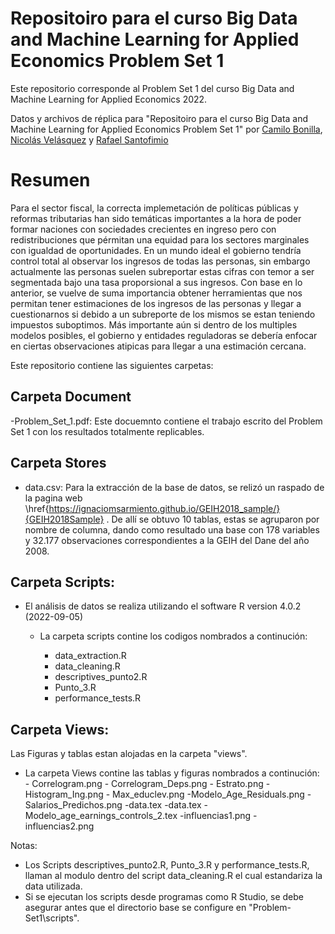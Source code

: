 # Repositoiro para el curso Big Data and Machine Learning for Applied Economics Problem Set 1

Este repositorio corresponde al Problem Set 1 del curso Big Data and Machine Learning for Applied Economics 2022.

Datos y archivos de réplica para "Repositoiro para el curso Big Data and Machine Learning for Applied Economics Problem Set 1" por 
[Camilo Bonilla](https://github.com/cabonillah),  [Nicolás Velásquez](https://github.com/Nicolas-Velasquez-Oficial) y  [Rafael Santofimio](https://github.com/rasantofimior/)
# Resumen

Para el sector fiscal, la correcta implemetación de políticas públicas y reformas tributarias han sido temáticas importantes a la hora de poder formar naciones con sociedades crecientes en ingreso pero con redistribuciones que pérmitan una equidad para los sectores marginales con igualdad de oportunidades. En un mundo ideal el gobierno tendría control total al observar los ingresos de todas las personas, sin embargo actualmente las personas suelen subreportar estas cifras con temor a ser segmentada bajo una tasa proporsional a sus ingresos. Con base en lo anterior, se vuelve de suma importancia obtener herramientas que nos permitan tener estimaciones de los ingresos de las personas y llegar a cuestionarnos si debido a un subreporte de los mismos se estan teniendo impuestos suboptimos. Más importante aún si dentro de los multiples modelos posibles, el gobierno y entidades reguladoras se debería enfocar en ciertas observaciones atipicas para llegar a una estimación cercana.

Este repositorio contiene las siguientes carpetas:

## Carpeta Document

-Problem_Set_1.pdf:
Este docuemnto contiene el trabajo escrito del Problem Set 1 con los resultados totalmente replicables.

## Carpeta Stores

-   data.csv:
    Para la extracción de la base de datos, se relizó un raspado de la pagina web \href{https://ignaciomsarmiento.github.io/GEIH2018_sample/}{GEIH2018Sample} . De allí se obtuvo 10 tablas, estas se agruparon por nombre de columna, dando como resultado una base con 178 variables y 32.177 observaciones correspondientes a la GEIH del Dane del año 2008.

## Carpeta Scripts:

-   El análisis de datos se realiza utilizando el software R version 4.0.2 (2022-09-05)
    -   La carpeta scripts contine los codigos nombrados a continución:

        -   data_extraction.R
        -   data_cleaning.R
        -   descriptives_punto2.R
        -   Punto_3.R
        -   performance_tests.R

## Carpeta Views:

Las Figuras y tablas estan alojadas en la carpeta "views". 
 -   La carpeta Views contine las tablas y figuras nombrados a continución:
    - Correlogram.png 
    - Correlogram_Deps.png 
    - Estrato.png 
    - Histogram_Ing.png 
    - Max_educlev.png
    -Modelo_Age_Residuals.png
    -Salarios_Predichos.png
    -data.tex
    -data.tex
    -Modelo_age_earnings_controls_2.tex
    -influencias1.png
    -influencias2.png

Notas:

-   Los Scripts descriptives_punto2.R, Punto_3.R y performance_tests.R, llaman al modulo dentro del script data_cleaning.R el cual estandariza la data utilizada.
-   Si se ejecutan los scripts desde programas como R Studio, se debe asegurar antes que el directorio base se configure en "Problem-Set1\scripts".
